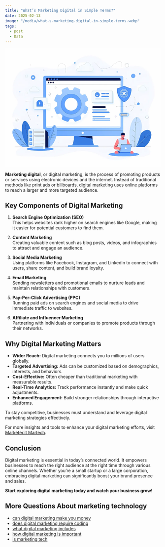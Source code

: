 ```yaml
---
title: "What’s Marketing Digital in Simple Terms?"
date: 2025-02-13
image: "/media/what-s-marketing-digital-in-simple-terms.webp"
tags:
  - post
  - Data
---
```


![What’s Marketing Digital in Simple Terms?](/media/what-s-marketing-digital-in-simple-terms.webp)

**Marketing digital**, or digital marketing, is the process of promoting products or services using electronic devices and the internet. Instead of traditional methods like print ads or billboards, digital marketing uses online platforms to reach a larger and more targeted audience.

## Key Components of Digital Marketing

1. **Search Engine Optimization (SEO)**  
   This helps websites rank higher on search engines like Google, making it easier for potential customers to find them.

2. **Content Marketing**  
   Creating valuable content such as blog posts, videos, and infographics to attract and engage an audience.

3. **Social Media Marketing**  
   Using platforms like Facebook, Instagram, and LinkedIn to connect with users, share content, and build brand loyalty.

4. **Email Marketing**  
   Sending newsletters and promotional emails to nurture leads and maintain relationships with customers.

5. **Pay-Per-Click Advertising (PPC)**  
   Running paid ads on search engines and social media to drive immediate traffic to websites.

6. **Affiliate and Influencer Marketing**  
   Partnering with individuals or companies to promote products through their networks.

## Why Digital Marketing Matters

- **Wider Reach:** Digital marketing connects you to millions of users globally.  
- **Targeted Advertising:** Ads can be customized based on demographics, interests, and behaviors.  
- **Cost-Effective:** Often cheaper than traditional marketing with measurable results.  
- **Real-Time Analytics:** Track performance instantly and make quick adjustments.  
- **Enhanced Engagement:** Build stronger relationships through interactive platforms.

To stay competitive, businesses must understand and leverage digital marketing strategies effectively.

For more insights and tools to enhance your digital marketing efforts, visit [Marketer.it Martech](https://marketer.it.com/posts/martech).

## Conclusion

Digital marketing is essential in today’s connected world. It empowers businesses to reach the right audience at the right time through various online channels. Whether you’re a small startup or a large corporation, embracing digital marketing can significantly boost your brand presence and sales.

**Start exploring digital marketing today and watch your business grow!**

## More Questions About marketing technology

- [can digital marketing make you money](/posts/can-digital-marketing-make-you-money)
- [does digital marketing require coding](/posts/does-digital-marketing-require-coding)
- [what digital marketing includes](/posts/what-digital-marketing-includes)
- [how digital marketing is important](/posts/how-digital-marketing-is-important)
- [is marketing tech](/posts/is-marketing-tech)
